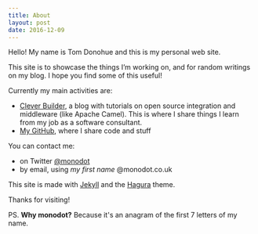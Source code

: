 ```yaml
---
title: About
layout: post
date: 2016-12-09
---
```

Hello! My name is Tom Donohue and this is my personal web site.

This site is to showcase the things I’m working on, and for random writings on my blog. I hope you find some of this useful!

Currently my main activities are:

- [Clever Builder](https://cleverbuilder.com), a blog with tutorials on open source integration and middleware (like Apache Camel). This is where I share things I learn from my job as a software consultant.
- [My GitHub](https://github.com/monodot), where I share code and stuff

You can contact me:

- on Twitter [@monodot](https://twitter.com/monodot)
- by email, using _my first name_ @monodot.co.uk

This site is made with [Jekyll](https://jekyllrb.com/) and the [Hagura](http://webjeda.com/hagura) theme.

Thanks for visiting!

PS. **Why monodot?** Because it's an anagram of the first 7 letters of my name.
